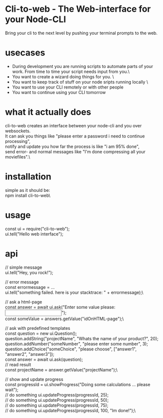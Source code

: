 # Cli-to-web - The Web-interface for your Node-CLI
Bring your cli to the next level by pushing your terminal prompts to the web.

# usecases
- During development you are running scripts to automate parts of your work. From time to time your script needs input from you.\
- You want to create a wizard doing things for you. \
- You want to keep track of stuff on your node sripts running locally \
- You want to use your CLI remotely or with other people
- You want to continue using your CLI tomorrow

# what it actually does
cli-to-web creates an interface between your node-cli and you over websockets.\
It can ask you things like "please enter a password i need to continue processing",\
notify and update you how far the process is like "i am 95% done",\
send error- and normal messages like "I'm done compressing all your moviefiles".\

# installation
simple as it should be:\
npm install cli-to-web\

# usage
const ui = require("cli-to-web");\
ui.tell("Hello web interface");


# api

// simple message\
ui.tell("Hey, you rock!");

// error message\
const errormessage = ...\
ui.tell("something failed. here is your stacktrace: " + errormessage);\

// ask a html-page\
const answer = await ui.ask("Enter some value please: <input id='idOnHTML-page'>");\
const someValue = answers.getValue("idOnHTML-page");\

// ask with predefined templates\
const question = new ui.Question();\
question.addString("projectName", "Whats the name of your product?", 20);\
question.addNumber("someNumber", "please enter some number", 3);\
question.addChoice("someChoice", "please choose", ["answer1", "answer2", "answer3"]);\
const answer = await ui.ask(question);\
// read result\
const projectName = answer.getValue("projectName");\

// show and update progress\
const progressId = ui.showProgress("Doing some calculations ... please wait");\
// do something
ui.updateProgress(progressId, 25);\
// do something
ui.updateProgress(progressId, 50);\
// do something
ui.updateProgress(progressId, 75);\
// do something
ui.updateProgress(progressId, 100, "Im done!");\